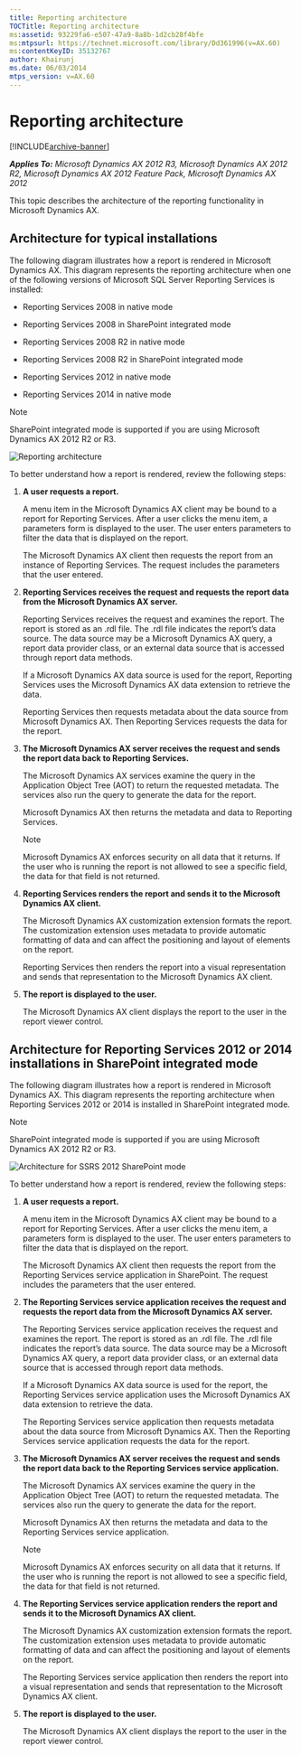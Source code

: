 ```yaml
---
title: Reporting architecture
TOCTitle: Reporting architecture
ms:assetid: 93229fa6-e507-47a9-8a8b-1d2cb28f4bfe
ms:mtpsurl: https://technet.microsoft.com/library/Dd361996(v=AX.60)
ms:contentKeyID: 35132767
author: Khairunj
ms.date: 06/03/2014
mtps_version: v=AX.60
---
```


# Reporting architecture 


[!INCLUDE[archive-banner](includes/archive-banner.md)]


_**Applies To:** Microsoft Dynamics AX 2012 R3, Microsoft Dynamics AX 2012 R2, Microsoft Dynamics AX 2012 Feature Pack, Microsoft Dynamics AX 2012_

This topic describes the architecture of the reporting functionality in Microsoft Dynamics AX.

## Architecture for typical installations

The following diagram illustrates how a report is rendered in Microsoft Dynamics AX. This diagram represents the reporting architecture when one of the following versions of Microsoft SQL Server Reporting Services is installed:

  - Reporting Services 2008 in native mode

  - Reporting Services 2008 in SharePoint integrated mode

  - Reporting Services 2008 R2 in native mode

  - Reporting Services 2008 R2 in SharePoint integrated mode

  - Reporting Services 2012 in native mode

  - Reporting Services 2014 in native mode


> [!NOTE]
> <P>SharePoint integrated mode is supported if you are using Microsoft Dynamics AX 2012 R2 or R3.</P>



![Reporting architecture](images/Dd361996.BI_SSRSArchitecture(AX.60).gif "Reporting architecture")

To better understand how a report is rendered, review the following steps:

1.  **A user requests a report.**
    
    A menu item in the Microsoft Dynamics AX client may be bound to a report for Reporting Services. After a user clicks the menu item, a parameters form is displayed to the user. The user enters parameters to filter the data that is displayed on the report.
    
    The Microsoft Dynamics AX client then requests the report from an instance of Reporting Services. The request includes the parameters that the user entered.

2.  **Reporting Services receives the request and requests the report data from the Microsoft Dynamics AX server.**
    
    Reporting Services receives the request and examines the report. The report is stored as an .rdl file. The .rdl file indicates the report’s data source. The data source may be a Microsoft Dynamics AX query, a report data provider class, or an external data source that is accessed through report data methods.
    
    If a Microsoft Dynamics AX data source is used for the report, Reporting Services uses the Microsoft Dynamics AX data extension to retrieve the data.
    
    Reporting Services then requests metadata about the data source from Microsoft Dynamics AX. Then Reporting Services requests the data for the report.

3.  **The Microsoft Dynamics AX server receives the request and sends the report data back to Reporting Services.**
    
    The Microsoft Dynamics AX services examine the query in the Application Object Tree (AOT) to return the requested metadata. The services also run the query to generate the data for the report.
    
    Microsoft Dynamics AX then returns the metadata and data to Reporting Services.
    

    > [!NOTE]
    > <P>Microsoft Dynamics AX enforces security on all data that it returns. If the user who is running the report is not allowed to see a specific field, the data for that field is not returned.</P>



4.  **Reporting Services renders the report and sends it to the Microsoft Dynamics AX client.**
    
    The Microsoft Dynamics AX customization extension formats the report. The customization extension uses metadata to provide automatic formatting of data and can affect the positioning and layout of elements on the report.
    
    Reporting Services then renders the report into a visual representation and sends that representation to the Microsoft Dynamics AX client.

5.  **The report is displayed to the user.**
    
    The Microsoft Dynamics AX client displays the report to the user in the report viewer control.

## Architecture for Reporting Services 2012 or 2014 installations in SharePoint integrated mode

The following diagram illustrates how a report is rendered in Microsoft Dynamics AX. This diagram represents the reporting architecture when Reporting Services 2012 or 2014 is installed in SharePoint integrated mode.


> [!NOTE]
> <P>SharePoint integrated mode is supported if you are using Microsoft Dynamics AX 2012 R2 or R3.</P>



![Architecture for SSRS 2012 SharePoint mode](images/Dd361996.BI_SSRSArchitecture_(AX.60).gif "Architecture for SSRS 2012 SharePoint mode")

To better understand how a report is rendered, review the following steps:

1.  **A user requests a report.**
    
    A menu item in the Microsoft Dynamics AX client may be bound to a report for Reporting Services. After a user clicks the menu item, a parameters form is displayed to the user. The user enters parameters to filter the data that is displayed on the report.
    
    The Microsoft Dynamics AX client then requests the report from the Reporting Services service application in SharePoint. The request includes the parameters that the user entered.

2.  **The Reporting Services service application receives the request and requests the report data from the Microsoft Dynamics AX server.**
    
    The Reporting Services service application receives the request and examines the report. The report is stored as an .rdl file. The .rdl file indicates the report’s data source. The data source may be a Microsoft Dynamics AX query, a report data provider class, or an external data source that is accessed through report data methods.
    
    If a Microsoft Dynamics AX data source is used for the report, the Reporting Services service application uses the Microsoft Dynamics AX data extension to retrieve the data.
    
    The Reporting Services service application then requests metadata about the data source from Microsoft Dynamics AX. Then the Reporting Services service application requests the data for the report.

3.  **The Microsoft Dynamics AX server receives the request and sends the report data back to the Reporting Services service application.**
    
    The Microsoft Dynamics AX services examine the query in the Application Object Tree (AOT) to return the requested metadata. The services also run the query to generate the data for the report.
    
    Microsoft Dynamics AX then returns the metadata and data to the Reporting Services service application.
    

    > [!NOTE]
    > <P>Microsoft Dynamics AX enforces security on all data that it returns. If the user who is running the report is not allowed to see a specific field, the data for that field is not returned.</P>



4.  **The Reporting Services service application renders the report and sends it to the Microsoft Dynamics AX client.**
    
    The Microsoft Dynamics AX customization extension formats the report. The customization extension uses metadata to provide automatic formatting of data and can affect the positioning and layout of elements on the report.
    
    The Reporting Services service application then renders the report into a visual representation and sends that representation to the Microsoft Dynamics AX client.

5.  **The report is displayed to the user.**
    
    The Microsoft Dynamics AX client displays the report to the user in the report viewer control.

  



